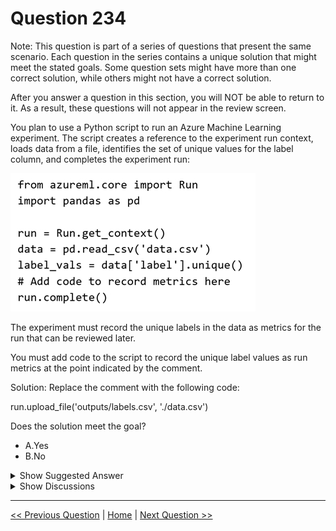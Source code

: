 # Question 234

Note: This question is part of a series of questions that present the same scenario. Each question in the series contains a unique solution that might meet the stated goals. Some question sets might have more than one correct solution, while others might not have a correct solution.

After you answer a question in this section, you will NOT be able to return to it. As a result, these questions will not appear in the review screen.

You plan to use a Python script to run an Azure Machine Learning experiment. The script creates a reference to the experiment run context, loads data from a file, identifies the set of unique values for the label column, and completes the experiment run:

![Question Image](../images/q234_q_0023300001.png)

The experiment must record the unique labels in the data as metrics for the run that can be reviewed later.

You must add code to the script to record the unique label values as run metrics at the point indicated by the comment.

Solution: Replace the comment with the following code:

run.upload_file('outputs/labels.csv', './data.csv')

Does the solution meet the goal?

- A.Yes
- B.No

<details>
  <summary>Show Suggested Answer</summary>

<strong>B</strong><br>

</details>

<details>
  <summary>Show Discussions</summary>

<blockquote><p><strong>ajay0011</strong> <code>(Tue 08 Oct 2024 00:08)</code> - <em>Upvotes: 3</em></p><p>should use run.log_list(&quot;Unique Label Values&quot;, label_vals) because labels can be more than one value.</p></blockquote>
<blockquote><p><strong>JTWang</strong> <code>(Thu 19 Oct 2023 06:33)</code> - <em>Upvotes: 3</em></p><p>label_vals is numpy.ndarray

Scalar
Example: run.log(&quot;accuracy&quot;, 0.95)

List
Example: run.log_list(&quot;accuracies&quot;, [0.6, 0.7, 0.87])

Row
Example: run.log_row(&quot;Y over X&quot;, x=1, y=0.4)

Table
Example: run.log_table(&quot;Y over X&quot;, {&quot;x&quot;:[1, 2, 3], &quot;y&quot;:[0.6, 0.7, 0.89]})

Image
Example: run.log_image(&quot;ROC&quot;, path)</p></blockquote>

<blockquote><p><strong>ranjsi01</strong> <code>(Tue 18 Jul 2023 09:26)</code> - <em>Upvotes: 3</em></p><p>no is correct. should use run.log</p></blockquote>
<blockquote><p><strong>ajay0011</strong> <code>(Tue 08 Oct 2024 00:09)</code> - <em>Upvotes: 1</em></p><p>If you use run.log() to log the unique label values, it will raise an exception because the run.log() method expects a key-value pair, where the key is a string and the value can be a number, string, or boolean. The unique method of a Pandas DataFrame returns an array of unique values, which is not a valid type for logging using the run.log() method.</p></blockquote>

</details>

---

[<< Previous Question](question_233.md) | [Home](/index.md) | [Next Question >>](question_235.md)
